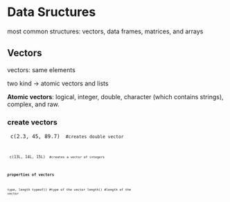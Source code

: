 # Data Sructures
most common structures: vectors, data frames, matrices, and arrays



## Vectors
vectors: same elements

two kind -> atomic vectors and lists

**Atomic vectors**: logical, integer, double, character (which contains strings), complex, and raw. 

### create vectors
<code> c(2.3, 45, 89.7) <code>  #creates double vector

<code> c(13L, 14L, 15L) <code> #creates a vector of integers
  
### properties of vectors
type, length
typeof()     #type of the vector 
length()     #length of the vector
  
  
